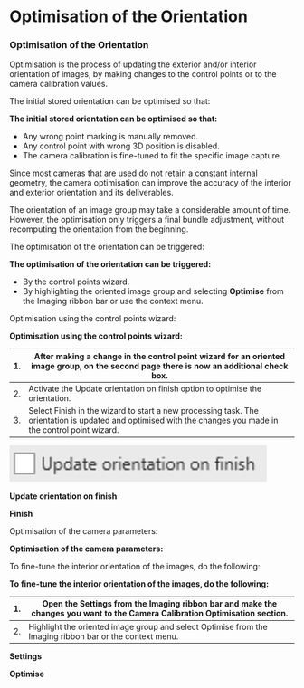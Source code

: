# Optimisation of the Orientation

### Optimisation of the Orientation

Optimisation is the process of updating the exterior and/or interior orientation of images, by making changes to the control points or to the camera calibration values.

The initial stored orientation can be optimised so that:

**The initial stored orientation can be optimised so that:**

- Any wrong point marking is manually removed.
- Any control point with wrong 3D position is disabled.
- The camera calibration is fine-tuned to fit the specific image capture.

Since most cameras that are used do not retain a constant internal geometry, the camera optimisation can improve the accuracy of the interior and exterior orientation and its deliverables.

The orientation of an image group may take a considerable amount of time. However, the optimisation only triggers a final bundle adjustment, without recomputing the orientation from the beginning.

The optimisation of the orientation can be triggered:

**The optimisation of the orientation can be triggered:**

- By the control points wizard.
- By highlighting the oriented image group and selecting **Optimise** from the Imaging ribbon bar or use the context menu.

Optimisation using the control points wizard:

**Optimisation using the control points wizard:**

| 1. | After making a change in the control point wizard for an oriented image group, on the second page there is now an additional check box. |
| --- | --- |
| 2. | Activate the Update orientation on finish option to optimise the orientation. |
| 3. | Select Finish in the wizard to start a new processing task. The orientation is updated and optimised with the changes you made in the control point wizard. |

![Image](graphics/00548506.jpg)

**Update orientation on finish**

**Finish**

Optimisation of the camera parameters:

**Optimisation of the camera parameters:**

To fine-tune the interior orientation of the images, do the following:

**To fine-tune the interior orientation of the images, do the following:**

| 1. | Open the Settings from the Imaging ribbon bar and make the changes you want to the Camera Calibration Optimisation section. |
| --- | --- |
| 2. | Highlight the oriented image group and select Optimise from the Imaging ribbon bar or the context menu. |

**Settings**

**Optimise**

